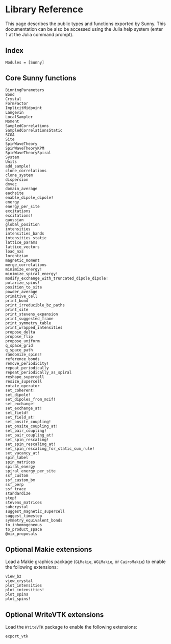 # Library Reference

This page describes the public types and functions exported by Sunny. This documentation can be also be accessed using the Julia help system (enter `?` at the Julia command prompt).

## Index

```@index
Modules = [Sunny]
```

## Core Sunny functions

```@docs
BinningParameters
Bond
Crystal
FormFactor
ImplicitMidpoint
Langevin
LocalSampler
Moment
SampledCorrelations
SampledCorrelationsStatic
SCGA
Site
SpinWaveTheory
SpinWaveTheoryKPM
SpinWaveTheorySpiral
System
Units
add_sample!
clone_correlations
clone_system
dispersion
dmvec
domain_average
eachsite
enable_dipole_dipole!
energy
energy_per_site
excitations
excitations!
gaussian
global_position
intensities
intensities_bands
intensities_static
lattice_params
lattice_vectors
load_nxs
lorentzian
magnetic_moment
merge_correlations
minimize_energy!
minimize_spiral_energy!
modify_exchange_with_truncated_dipole_dipole!
polarize_spins!
position_to_site
powder_average
primitive_cell
print_bond
print_irreducible_bz_paths
print_site
print_stevens_expansion
print_suggested_frame
print_symmetry_table
print_wrapped_intensities
propose_delta
propose_flip
propose_uniform
q_space_grid
q_space_path
randomize_spins!
reference_bonds
remove_periodicity!
repeat_periodically
repeat_periodically_as_spiral
reshape_supercell
resize_supercell
rotate_operator
set_coherent!
set_dipole!
set_dipoles_from_mcif!
set_exchange!
set_exchange_at!
set_field!
set_field_at!
set_onsite_coupling!
set_onsite_coupling_at!
set_pair_coupling!
set_pair_coupling_at!
set_spin_rescaling!
set_spin_rescaling_at!
set_spin_rescaling_for_static_sum_rule!
set_vacancy_at!
spin_label
spin_matrices
spiral_energy
spiral_energy_per_site
ssf_custom
ssf_custom_bm
ssf_perp
ssf_trace
standardize
step!
stevens_matrices
subcrystal
suggest_magnetic_supercell
suggest_timestep
symmetry_equivalent_bonds
to_inhomogeneous
to_product_space
@mix_proposals
```

## Optional Makie extensions

Load a Makie graphics package (`GLMakie`, `WGLMakie`, or `CairoMakie`) to enable
the following extensions:

```@docs
view_bz
view_crystal
plot_intensities
plot_intensities!
plot_spins
plot_spins!
```

## Optional WriteVTK extensions

Load the `WriteVTK` package to enable the following extensions:

```@docs
export_vtk
```
